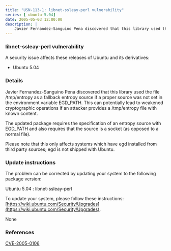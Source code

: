 ```yaml
---
title: "USN-113-1: libnet-ssleay-perl vulnerability"
series: [ ubuntu-5.04]
date: 2005-05-03 12:00:00
description: |
    Javier Fernandez-Sanguino Pena discovered that this library used the file /tmp/entropy as a fallback entropy source if a proper source was not set in the environment variable EGD_PATH. This can potentially lead to weakened cryptographic operations if an attacker provides a /tmp/entropy file with known content.
--- 
```

 
### libnet-ssleay-perl vulnerability

A security issue affects these releases of Ubuntu and its derivatives:

* Ubuntu 5.04

### Details

Javier Fernandez-Sanguino Pena discovered that this library used the file /tmp/entropy as a fallback entropy source if a proper source was not set in the environment variable EGD_PATH. This can potentially lead to weakened cryptographic operations if an attacker provides a /tmp/entropy file with known content.

The updated package requires the specification of an entropy source with EGD_PATH and also requires that the source is a socket (as opposed to a normal file).

Please note that this only affects systems which have egd installed from third party sources; egd is not shipped with Ubuntu.

### Update instructions

The problem can be corrected by updating your system to the following package version:

Ubuntu 5.04
 : libnet-ssleay-perl 

To update your system, please follow these instructions: [https://wiki.ubuntu.com/Security/Upgrades](https://wiki.ubuntu.com/Security/Upgrades).

None

### References

 [CVE-2005-0106](http://people.ubuntu.com/~ubuntu-security/cve/CVE-2005-0106)
 
